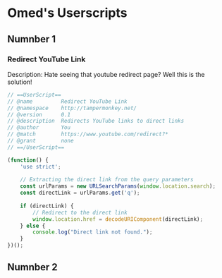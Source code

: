 # Omed's Userscripts

## Numnber 1

### Redirect YouTube Link

Description:
Hate seeing that youtube redirect page? Well this is the solution!

```javascript
// ==UserScript==
// @name         Redirect YouTube Link
// @namespace    http://tampermonkey.net/
// @version      0.1
// @description  Redirects YouTube links to direct links
// @author       You
// @match        https://www.youtube.com/redirect?*
// @grant        none
// ==/UserScript==

(function() {
    'use strict';
    
    // Extracting the direct link from the query parameters
    const urlParams = new URLSearchParams(window.location.search);
    const directLink = urlParams.get('q');
    
    if (directLink) {
        // Redirect to the direct link
        window.location.href = decodeURIComponent(directLink);
    } else {
        console.log("Direct link not found.");
    }
})();

```

## Numnber 2
